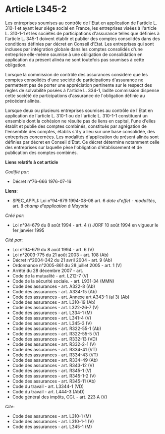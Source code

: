 # Article L345-2

Les entreprises soumises au contrôle de l'Etat en application de l'article L. 310-1 et ayant leur siège social en France, les
entreprises visées à l'article L. 310-1-1 et les sociétés de participations d'assurance telles que définies à l'article L.
345-1 doivent établir et publier des comptes consolidés dans des conditions définies par décret en Conseil d'Etat. Les
entreprises qui sont incluses par intégration globale dans les comptes consolidés d'une entreprise elle-même soumise à une
obligation de consolidation en application du présent alinéa ne sont toutefois pas soumises à cette obligation.

Lorsque la commission de contrôle des assurances considère que les comptes consolidés d'une société de participations
d'assurance ne permettent pas de porter une appréciation pertinente sur le respect des règles de solvabilité posées à
l'article L. 334-1, ladite commission dispense cette société de participations d'assurance de l'obligation définie au
précédent alinéa.

Lorsque deux ou plusieurs entreprises soumises au contrôle de l'Etat en application de l'article L. 310-1 ou de l'article L.
310-1-1 constituent un ensemble dont la cohésion ne résulte pas de liens en capital, l'une d'elles établit et publie des
comptes combinés, constitués par agrégation de l'ensemble des comptes, établis s'il y a lieu sur une base consolidée, des
entreprises concernées. Les modalités d'application du présent alinéa sont définies par décret en Conseil d'Etat. Ce décret
détermine notamment celle des entreprises sur laquelle pèse l'obligation d'établissement et de publication des comptes
combinés.

**Liens relatifs à cet article**

_Codifié par_:

  - Décret n°76-666 1976-07-16

**Liens**:

  - SPEC_APPLI: Loi n°94-679 1994-08-08 art. 6 *date d'effet - modalités*, art. 8 *champ d'application à Mayotte*

_Créé par_:

  - Loi n°94-679 du 8 août 1994 - art. 4 () JORF 10 août 1994 en vigueur le 1er janvier 1995

_Cité par_:

  - Loi n°94-679 du 8 août 1994 - art. 6 (V)
  - Loi n°2003-775 du 21 août 2003 - art. 108 (Ab)
  - Décret n°2004-342 du 21 avril 2004 - art. 9 (Ab)
  - Ordonnance n°2005-861 du 28 juillet 2005 - art. 1 (V)
  - Arrêté du 28 décembre 2007 - art.
  - Code de la mutualité - art. L212-7 (V)
  - Code de la sécurité sociale. - art. L931-34 (MMN)
  - Code des assurances - art. A322-8 (Ab)
  - Code des assurances - art. A334-15 (Ab)
  - Code des assurances - art. Annexe art A343-1 (al 3) (Ab)
  - Code des assurances - art. L310-19 (Ab)
  - Code des assurances - art. L322-26-7 (V)
  - Code des assurances - art. L334-1 (M)
  - Code des assurances - art. L341-4 (V)
  - Code des assurances - art. L345-3 (V)
  - Code des assurances - art. R322-55-1 (Ab)
  - Code des assurances - art. R322-55-5 (V)
  - Code des assurances - art. R332-13 (VD)
  - Code des assurances - art. R332-2-1 (V)
  - Code des assurances - art. R334-41 (VT)
  - Code des assurances - art. R334-43 (VT)
  - Code des assurances - art. R334-49 (Ab)
  - Code des assurances - art. R343-12 (V)
  - Code des assurances - art. R345-1 (V)
  - Code des assurances - art. R345-1-2 (V)
  - Code des assurances - art. R345-11 (Ab)
  - Code du travail - art. L3344-1 (VD)
  - Code du travail - art. L444-3 (AbD)
  - Code général des impôts, CGI. - art. 223 A (V)

_Cite_:

  - Code des assurances - art. L310-1 (M)
  - Code des assurances - art. L310-1-1 (V)
  - Code des assurances - art. L345-1 (M)
